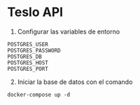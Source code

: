 # Teslo API

1. Configurar las variables de entorno

```
POSTGRES_USER
POSTGRES_PASSWORD
POSTGRES_DB
POSTGRES_HOST
POSTGRES_PORT
```

2. Iniciar la base de datos con el comando

```
docker-compose up -d
```
